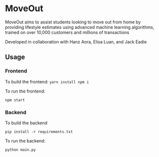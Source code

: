 # MoveOut
MoveOut aims to assist students looking to move out from home by providing lifestyle estimates using advanced machine learning algorithms, trained on over 10,000 customers and millions of transactions

Developed in collaboration with Hanz Aora, Elisa Luan, and Jack Eadie

## Usage

### Frontend
To build the frontend: 
`
yarn install
npm i
`

To run the frontend:
```
npm start
```

### Backend
To build the backend 
```
pip install -r requirements.txt
```

To run the backend:
```
python main.py
```
